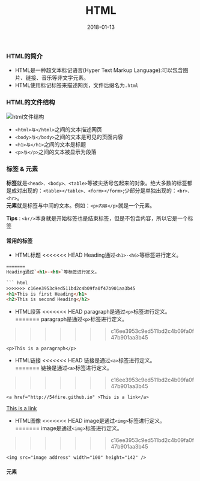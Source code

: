 ﻿---
layout: post
title: HTML
date: 2018-01-13
tag: HTML
---

### HTML的简介

- HTML是一种超文本标记语言(Hyper Text Markup Language):可以包含图片、链接、音乐等非文字元素。  
- HTML使用标记标签来描述网页，文件后缀名为`.html`

### HTML的文件结构
![html文件结构](https://dn-anything-about-doc.qbox.me/userid20407labid118time1423123992674)

- `<html>与</html>`之间的文本描述网页  
- `<body>与</body>`之间的文本是可见的页面内容  
- `<h1>与</h1>`之间的文本是标题  
- `<p>与</p>`之间的文本被显示为段落

### 标签 & 元素

**标签**就是`<head>、<body>、<table>`等被尖括号包起来的对象。绝大多数的标签都是成对出现的：`<table></table>、<form></form>`;少部分是单独出现的：`<br>、<hr>`。  
**元素**就是标签与中间的文本。例如：`<p>内容</p>`就是一个元素。  

**Tips** : `<br/>`本身就是开始标签也是结束标签，但是不包含内容，所以它是一个标签

#### 常用的标签

- HTML标题
<<<<<<< HEAD
Heading通过`<h1>-<h6>`等标签进行定义。  
```html
=======
Heading通过`<h1>-<h6>`等标签进行定义。

``` html
>>>>>>> c16ee3953c9ed511bd2c4b09fa0f47b901aa3b45
<h1>This is first Heading</h1>
<h2>This is second Heading</h2>
```
- HTML段落
<<<<<<< HEAD
paragraph是通过`<p>`标签进行定义。  
=======
paragraph是通过`<p>`标签进行定义。

>>>>>>> c16ee3953c9ed511bd2c4b09fa0f47b901aa3b45
```
<p>This is a paragraph</p>
```
- HTML链接
<<<<<<< HEAD
链接是通过`<a>`标签进行定义。  
=======
链接是通过`<a>`标签进行定义。

>>>>>>> c16ee3953c9ed511bd2c4b09fa0f47b901aa3b45
```
<a href="http://54fire.github.io" >This is a link</a>
```
<a href="http://54fire.github.io" >This is a link</a>
- HTML图像
<<<<<<< HEAD
image是通过`<img>`标签进行定义。  
=======
image是通过`<img>`标签进行定义。

>>>>>>> c16ee3953c9ed511bd2c4b09fa0f47b901aa3b45
```
<img src="image address" width="100" height="142" />
```

#### 元素
